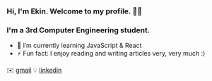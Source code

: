 ### Hi, I'm Ekin. Welcome to my profile. 🙂👋

### I'm a 3rd Computer Engineering student.

- 🌱 I’m currently learning JavaScript & React
- ⚡ Fun fact: I enjoy reading and writing articles very, very much :)

✉️ [gmail] 
💡  [linkedin] 


[gmail]: ekinsuataman@gmail.com
[linkedin]: https://www.linkedin.com/in/ekin-%C5%9Fuataman-438775193/
